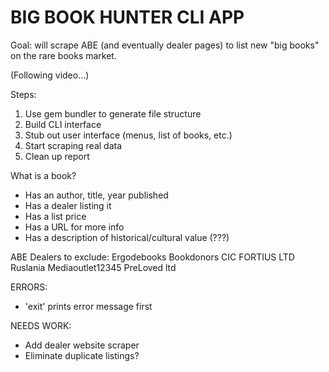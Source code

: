# BIG BOOK HUNTER CLI APP

Goal: will scrape ABE (and eventually dealer pages) to list new "big books" on the rare books market.

(Following video...)

Steps:
1. Use gem bundler to generate file structure
2. Build CLI interface
3. Stub out user interface (menus, list of books, etc.)
3. Start scraping real data
4. Clean up report

What is a book?
- Has an author, title, year published
- Has a dealer listing it
- Has a list price
- Has a URL for more info
- Has a description of historical/cultural value (???)

ABE Dealers to exclude:
Ergodebooks
Bookdonors CIC
FORTIUS LTD
Ruslania
Mediaoutlet12345
PreLoved ltd

ERRORS:
- 'exit' prints error message first

NEEDS WORK:
- Add dealer website scraper
- Eliminate duplicate listings?